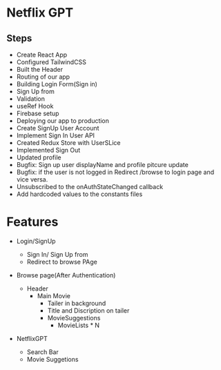 # Netflix GPT

## Steps
- Create React App
- Configured TailwindCSS
- Built the Header
- Routing of our app
- Building Login Form(Sign in)
- Sign Up from
- Validation
- useRef Hook
- Firebase setup
- Deploying our app to production
- Create SignUp User Account
- Implement Sign In User API
- Created Redux Store with UserSLice
- Implemented Sign Out
- Updated profile
- Bugfix: Sign up user displayName and profile pitcure update
- Bugfix: if the user is not logged in Redirect /browse to login page and vice versa.
- Unsubscribed to the onAuthStateChanged callback
- Add hardcoded values to the constants files






# Features
- Login/SignUp
   - Sign In/ Sign Up from
   - Redirect to browse PAge
- Browse page(After Authentication)
   - Header
      - Main Movie
          - Tailer in background
          - Title and Discription on tailer
          - MovieSuggestions
             - MovieLists * N

- NetflixGPT
   - Search Bar
   - Movie Suggetions

